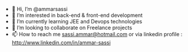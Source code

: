 - 👋 Hi, I’m @ammarsassi
- 👀 I’m interested in back-end & front-end development 
- 🌱 I’m currently learning JEE  and Devops technologies 
- 💞️ I’m looking to collaborate on Freelance projects 
- 📫 How to reach me sassi.ammar@hotmail.com or via linkedin profile : http://www.linkedin.com/in/ammar-sassi

<!---
ammarsassi/ammarsassi is a ✨ special ✨ repository because its `README.md` (this file) appears on your GitHub profile.
You can click the Preview link to take a look at your changes.
--->
